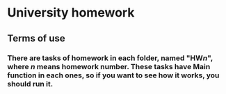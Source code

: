 # University homework
## Terms of use
### There are tasks of homework in each folder, named "HW*n*", where *n* means homework number. These tasks have Main function in each ones, so if you want to see how it works, you should run it.
